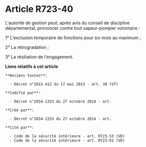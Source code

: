 # Article R723-40

L'autorité de gestion peut, après avis du conseil de discipline départemental, prononcer contre tout sapeur-pompier
volontaire :

1° L'exclusion temporaire de fonctions pour six mois au maximum ;

2° La rétrogradation ;

3° La résiliation de l'engagement.

**Liens relatifs à cet article**

	**Anciens textes**:

	  - Décret n°2013-412 du 17 mai 2013 - art. 38 (VT)

	**Codifié par**:

	  - Décret n°2014-1253 du 27 octobre 2014 - art.

	**Créé par**:

	  - Décret n°2014-1253 du 27 octobre 2014 - art.

	**Cité par**:

	  - Code de la sécurité intérieure - art. R723-53 (VD)
	  - Code de la sécurité intérieure - art. R723-61 (VD)
